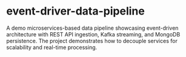# event-driver-data-pipeline
A demo microservices-based data pipeline showcasing event-driven architecture with REST API ingestion, Kafka streaming, and MongoDB persistence. The project demonstrates how to decouple services for scalability and real-time processing.
